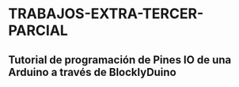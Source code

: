 # TRABAJOS-EXTRA-TERCER-PARCIAL



## Tutorial de programación de Pines IO de una Arduino a través de BlocklyDuino
